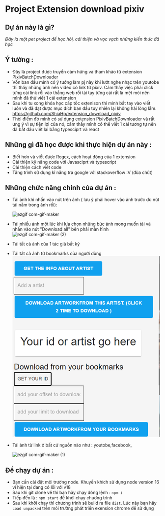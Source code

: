 # Project Extension download pixiv

## Dự án này là gì?

_Đây là một pet project để học hỏi, cải thiện và vọc vạch những kiến thức đã học_

## Ý tưởng :

- Đây là project được truyền cảm hứng và tham khảo từ extension PixivBatchDownloader
- Vốn ban đầu mình có ý tưởng làm pj này khi lướt nghe nhạc trên youtobe thì thấy những ảnh nền video có link
  từ pixiv. Cảm thấy việc phải click từng cái link rồi vào thẳng web rồi tải tay từng cái rất là mệt mỏi nên mình đã thử viết 1 cái extension
- Sau khi tu xong khóa học cấp tốc extenison thì mình bắt tay vào viết luôn và đã đạt được mục đích ban đầu tuy nhiên lại không hài lòng lắm. https://github.com/ShiaHp/extension_download_pixiv
- Thời điểm đó mình có sử dụng extension PixivBatchDownloader và rất ưng ý vì sự tiện lợi của nó, cảm thấy mình có thể viết 1 cái tương tự nên đã bắt đầu viết lại bằng typesciprt và react

## Những gì đã học được khi thực hiện dự án này :

- Biết hơn và viết được Regex, cách hoạt động của 1 extension
- Cải thiện kỹ năng code với Javasciprt và typescript
- Cải thiện cách viết code
- Tăng trình sử dụng kĩ năng tra google với stackoverflow :V (đùa chút)

## Những chức năng chính của dự án :

- Tải ảnh khi nhấn vào nút trên ảnh ( lưu ý phải hover vào ảnh trước dù nút tải nằm trong ảnh rồi):
  
  ![ezgif com-gif-maker](https://user-images.githubusercontent.com/88889182/188258459-801c4ff6-dd80-4d95-82a2-e8ed24b2e5ef.gif)

- Tải nhiều ảnh một lúc khi lựa chọn những bức ảnh mong muốn tải và nhấn vào nút "Download all" bên phải màn hình
    ![ezgif com-gif-maker (2)](https://user-images.githubusercontent.com/88889182/188258468-e324c2d6-66ec-435b-8378-5b8a98522a6d.gif)

- Tải tất cả ảnh của 1 tác giả bất kỳ
- Tải tất cả ảnh từ bookmarks của người dùng
  ![alt text](https://github.com/ShiaHp/extension_download_image_pixiv/blob/main/src/img/img3.png)
- Tải ảnh từ link ở bất cứ nguồn nào như : youtobe,facebook,
  
  ![ezgif com-gif-maker (1)](https://user-images.githubusercontent.com/88889182/188258474-582f23db-8537-41ec-9564-5f29c079133f.gif)

## Để chạy dự án :
 - Bạn cần cài đặt môi trường node. Khuyến khích sử dụng node version 16 vì hiện tại đang có lỗi với v18
 - Sau khi git clone về thì bạn hãy chạy dòng lệnh :  `npm i` 
 - Tiếp đến là : `npm start` để khởi chạy chương trình
 - Sau khi khởi chạy thì chương trình sẽ build ra file `dist`. Lúc này bạn hãy `Load unpacked` trên môi trường phát triển exension chrome để sử dụng
